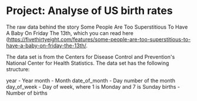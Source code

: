 # Project: Analyse of US birth rates

The raw data behind the story Some People Are Too Superstitious To Have A Baby On Friday The 13th, which you can read here (https://fivethirtyeight.com/features/some-people-are-too-superstitious-to-have-a-baby-on-friday-the-13th/.

The data set is from the Centers for Disease Control and Prevention's National Center for Health Statistics. The data set has the following structure:

year - Year
month - Month
date_of_month - Day number of the month
day_of_week - Day of week, where 1 is Monday and 7 is Sunday
births - Number of births
